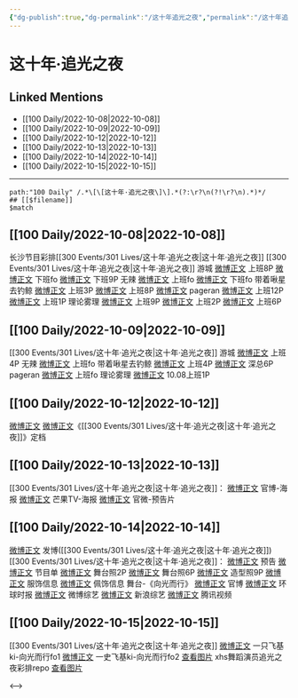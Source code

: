 ```yaml
---
{"dg-publish":true,"dg-permalink":"/这十年追光之夜","permalink":"/这十年追光之夜/","title":"这十年·追光之夜"}
---
```


# 这十年·追光之夜

## Linked Mentions
- [[100 Daily/2022-10-08\|2022-10-08]]
- [[100 Daily/2022-10-09\|2022-10-09]]
- [[100 Daily/2022-10-12\|2022-10-12]]
- [[100 Daily/2022-10-13\|2022-10-13]]
- [[100 Daily/2022-10-14\|2022-10-14]]
- [[100 Daily/2022-10-15\|2022-10-15]]


---

```expander
path:"100 Daily" /.*\[\[这十年·追光之夜\]\].*(?:\r?\n(?!\r?\n).*)*/
## [[$filename]]
$match
```
## [[100 Daily/2022-10-08\|2022-10-08]]
长沙节目彩排[[300 Events/301 Lives/这十年·追光之夜\|这十年·追光之夜]]
[[300 Events/301 Lives/这十年·追光之夜\|这十年·追光之夜]]
游城
[微博正文](http://weibo.com/1801743981/M9me9g6LQ) 上班8P
[微博正文](http://weibo.com/1801743981/M9n5Wvl8F) 下班fo
[微博正文](https://weibo.com/1801743981/M9n7LkMjU) 下班9P
无辣
[微博正文](http://weibo.com/7495641082/M9mg1r2s9) 上班fo
[微博正文](https://weibo.com/7495641082/M9n8P0cbf) 下班fo
带着啾星去钓鲸
[微博正文](http://weibo.com/3246571812/M9mcWupJl) 上班3P
[微博正文](http://weibo.com/3246571812/M9mn8jyoA) 上班8P
[微博正文](http://weibo.com/3246571812/M9mK10ePe)
pageran
[微博正文](http://weibo.com/7633014126/M9mozbLfS) 上班12P
[微博正文](https://weibo.com/7633014126/M9olZcpzv) 上班1P
理论雾理
[微博正文](http://weibo.com/7458115630/M9mzo04Ob) 上班9P
[微博正文](https://weibo.com/7458115630/M9mOWeJGl) 上班2P
[微博正文](https://weibo.com/7458115630/M9ncuuB9m) 上班6P
## [[100 Daily/2022-10-09\|2022-10-09]]
[[300 Events/301 Lives/这十年·追光之夜\|这十年·追光之夜]]
游城
[微博正文](http://weibo.com/1801743981/M9vaDpjyy) 上班4P
无辣
[微博正文](http://weibo.com/7495641082/M9vmAb7zQ) 上班fo
带着啾星去钓鲸
[微博正文](http://weibo.com/3246571812/M9veXsbiY) 上班4P
[微博正文](https://weibo.com/3246571812/M9whqw5Pw) 深总6P
pageran
[微博正文](https://weibo.com/7633014126/M9xAw6OnZ) 上班fo
理论雾理
[微博正文](http://weibo.com/7458115630/M9v69jECe) 10.08上班1P

## [[100 Daily/2022-10-12\|2022-10-12]]
[微博正文](http://weibo.com/2539323341/M9Wv7rT4t) [微博正文](http://weibo.com/1638629382/M9XwyweP4)《[[300 Events/301 Lives/这十年·追光之夜\|这十年·追光之夜]]》定档
## [[100 Daily/2022-10-13\|2022-10-13]]
[[300 Events/301 Lives/这十年·追光之夜\|这十年·追光之夜]]：
[微博正文](http://weibo.com/2539323341/Ma6lyDtfu) 官博-海报
[微博正文](http://weibo.com/1663088660/Ma9uo5Zx4) 芒果TV-海报
[微博正文](http://weibo.com/2539323341/Ma9LG9N0M) 官微-预告片
## [[100 Daily/2022-10-14\|2022-10-14]]
[微博正文](http://weibo.com/1736988591/MajIJw5xY) 发博([[300 Events/301 Lives/这十年·追光之夜\|这十年·追光之夜]])
[[300 Events/301 Lives/这十年·追光之夜\|这十年·追光之夜]]：
[微博正文](http://weibo.com/2539323341/Mahb7yvLH) 预告
[微博正文](http://weibo.com/2539323341/MaifXfLDB) 节目单
[微博正文](http://weibo.com/2539323341/MajYH7l5x) 舞台照2P
[微博正文](https://weibo.com/7478855230/MajJjA9uk) 舞台照6P
[微博正文](http://weibo.com/7478855230/Maj6dDK22) 造型照9P
[微博正文](http://weibo.com/7710473200/Maj80cZMS) 服饰信息
[微博正文](http://weibo.com/5538325101/MajtM1yy0) 佩饰信息
舞台-《向光而行》
[微博正文](http://weibo.com/2539323341/MajF1lXLS) 官博
[微博正文](http://weibo.com/7442413095/Majb8fJZQ) 环球时报
[微博正文](http://weibo.com/2110705772/MajuTac03) 微博综艺
[微博正文](https://weibo.com/1878335471/MajHBt5O2) 新浪综艺
[微博正文](https://m.weibo.cn/2591595652/4824594031316266) 腾讯视频
## [[100 Daily/2022-10-15\|2022-10-15]]
[[300 Events/301 Lives/这十年·追光之夜\|这十年·追光之夜]]
[微博正文](https://m.weibo.cn/5681649467/4824837594286798) 一只飞基ki-向光而行fo1
[微博正文](https://m.weibo.cn/5681649467/4824899577186039) 一史飞基ki-向光而行fo2
[查看图片](https://wx2.sinaimg.cn/large/0088n2Pggy1h76dlt47ohj30hs169gqt.jpg) xhs舞蹈演员追光之夜彩排repo [查看图片](https://wx2.sinaimg.cn/large/0088n2Pggy1h76dloy93uj30k00zkn13.jpg)

<-->
